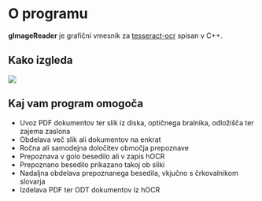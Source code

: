 # O programu

**gImageReader** je grafični vmesnik za [tesseract-ocr](https://github.com/tesseract-ocr/tesseract) spisan v C++.

## Kako izgleda

![](https://raw.githubusercontent.com/manisandro/gImageReader/gh-pages/gimagereader.jpg)

## Kaj vam program omogoča

- Uvoz PDF dokumentov ter slik iz diska, optičnega bralnika, odložišča ter zajema zaslona
- Obdelava več slik ali dokumentov na enkrat
- Ročna ali samodejna določitev območja prepoznave
- Prepoznava v golo besedilo ali v zapis hOCR
- Prepoznano besedilo prikazano takoj ob sliki
- Nadaljna obdelava prepoznanega besedila, vkjučno s črkovalnikom slovarja
- Izdelava PDF ter ODT dokumentov iz hOCR